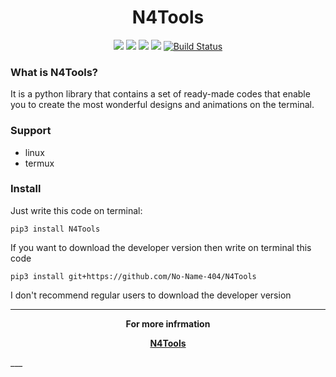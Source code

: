 <h1 align="center">N4Tools</h1>
<p align="center">
    <a href=""><img src="https://img.shields.io/cocoapods/l/Cocoapods"></a>
    <a href=""><img src="https://img.shields.io/pypi/v/N4Tools?label=N4Tools"></a>
    <a href=""><img src="https://img.shields.io/github/languages/code-size/No-Name-404/N4Tools"></a>
    <a href=""><img src="https://img.shields.io/pypi/format/N4Tools?color=green&logo=pypi&logoColor=green"></a>
    <a href="https://pepy.tech/project/n4tools"><img alt="Build Status" src="https://pepy.tech/badge/n4tools"></a>
</p>

### What is N4Tools?
It is a python library that contains a set of ready-made codes that enable you to create the most wonderful designs and animations on the terminal.

### Support
+ linux
+ termux

### Install
Just write this code on terminal:
```shell
pip3 install N4Tools
```
If you want to download the developer version then write on terminal this code
```shell
pip3 install git+https://github.com/No-Name-404/N4Tools
```
I don't recommend regular users to download the developer version

___

<p align="center">
<strong>For more infrmation</strong>
</p>

<p align="center">
<a href="https://no-name-404.github.io/N4Tools"><label style="display: block;"><strong>N4Tools</strong></label></a>
</p>
___